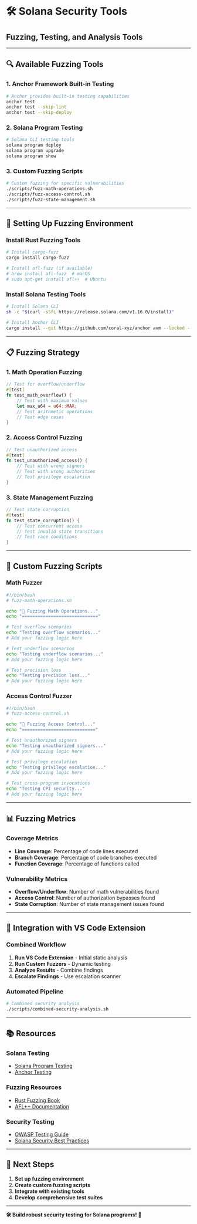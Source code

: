 # 🛠️ Solana Security Tools
## Fuzzing, Testing, and Analysis Tools

---

## 🔍 **Available Fuzzing Tools**

### **1. Anchor Framework Built-in Testing**
```bash
# Anchor provides built-in testing capabilities
anchor test
anchor test --skip-lint
anchor test --skip-deploy
```

### **2. Solana Program Testing**
```bash
# Solana CLI testing tools
solana program deploy
solana program upgrade
solana program show
```

### **3. Custom Fuzzing Scripts**
```bash
# Custom fuzzing for specific vulnerabilities
./scripts/fuzz-math-operations.sh
./scripts/fuzz-access-control.sh
./scripts/fuzz-state-management.sh
```

---

## 🚀 **Setting Up Fuzzing Environment**

### **Install Rust Fuzzing Tools**
```bash
# Install cargo-fuzz
cargo install cargo-fuzz

# Install afl-fuzz (if available)
# brew install afl-fuzz  # macOS
# sudo apt-get install afl++  # Ubuntu
```

### **Install Solana Testing Tools**
```bash
# Install Solana CLI
sh -c "$(curl -sSfL https://release.solana.com/v1.16.0/install)"

# Install Anchor CLI
cargo install --git https://github.com/coral-xyz/anchor avm --locked --force
```

---

## 📋 **Fuzzing Strategy**

### **1. Math Operation Fuzzing**
```rust
// Test for overflow/underflow
#[test]
fn test_math_overflow() {
    // Test with maximum values
    let max_u64 = u64::MAX;
    // Test arithmetic operations
    // Test edge cases
}
```

### **2. Access Control Fuzzing**
```rust
// Test unauthorized access
#[test]
fn test_unauthorized_access() {
    // Test with wrong signers
    // Test with wrong authorities
    // Test privilege escalation
}
```

### **3. State Management Fuzzing**
```rust
// Test state corruption
#[test]
fn test_state_corruption() {
    // Test concurrent access
    // Test invalid state transitions
    // Test race conditions
}
```

---

## 🎯 **Custom Fuzzing Scripts**

### **Math Fuzzer**
```bash
#!/bin/bash
# fuzz-math-operations.sh

echo "🔢 Fuzzing Math Operations..."
echo "============================="

# Test overflow scenarios
echo "Testing overflow scenarios..."
# Add your fuzzing logic here

# Test underflow scenarios
echo "Testing underflow scenarios..."
# Add your fuzzing logic here

# Test precision loss
echo "Testing precision loss..."
# Add your fuzzing logic here
```

### **Access Control Fuzzer**
```bash
#!/bin/bash
# fuzz-access-control.sh

echo "🔐 Fuzzing Access Control..."
echo "============================"

# Test unauthorized signers
echo "Testing unauthorized signers..."
# Add your fuzzing logic here

# Test privilege escalation
echo "Testing privilege escalation..."
# Add your fuzzing logic here

# Test cross-program invocations
echo "Testing CPI security..."
# Add your fuzzing logic here
```

---

## 📊 **Fuzzing Metrics**

### **Coverage Metrics**
- **Line Coverage**: Percentage of code lines executed
- **Branch Coverage**: Percentage of code branches executed
- **Function Coverage**: Percentage of functions called

### **Vulnerability Metrics**
- **Overflow/Underflow**: Number of math vulnerabilities found
- **Access Control**: Number of authorization bypasses found
- **State Corruption**: Number of state management issues found

---

## 🔧 **Integration with VS Code Extension**

### **Combined Workflow**
1. **Run VS Code Extension** - Initial static analysis
2. **Run Custom Fuzzers** - Dynamic testing
3. **Analyze Results** - Combine findings
4. **Escalate Findings** - Use escalation scanner

### **Automated Pipeline**
```bash
# Combined security analysis
./scripts/combined-security-analysis.sh
```

---

## 📚 **Resources**

### **Solana Testing**
- [Solana Program Testing](https://docs.solana.com/developing/testing)
- [Anchor Testing](https://book.anchor-lang.com/chapter_4/tests.html)

### **Fuzzing Resources**
- [Rust Fuzzing Book](https://rust-fuzz.github.io/book/)
- [AFL++ Documentation](https://aflplus.plus/docs/)

### **Security Testing**
- [OWASP Testing Guide](https://owasp.org/www-project-web-security-testing-guide/)
- [Solana Security Best Practices](https://docs.solana.com/developing/security)

---

## 🎯 **Next Steps**

1. **Set up fuzzing environment**
2. **Create custom fuzzing scripts**
3. **Integrate with existing tools**
4. **Develop comprehensive test suites**

---

**🛠️ Build robust security testing for Solana programs! 🚀**
